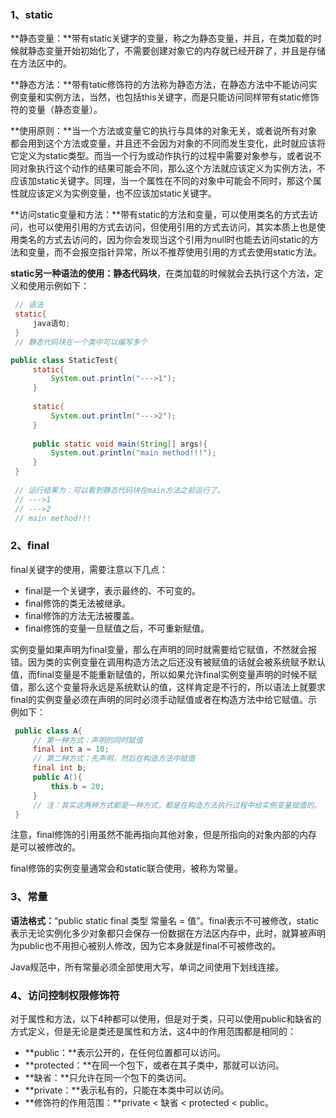 ### 1、static

**静态变量：**带有static关键字的变量，称之为静态变量，并且，在类加载的时候就静态变量开始初始化了，不需要创建对象它的内存就已经开辟了，并且是存储在方法区中的。

**静态方法：**带有tatic修饰符的方法称为静态方法，在静态方法中不能访问实例变量和实例方法，当然，也包括this关键字，而是只能访问同样带有static修饰符的变量（静态变量）。

**使用原则：**当一个方法或变量它的执行与具体的对象无关，或者说所有对象都会用到这个方法或变量，并且还不会因为对象的不同而发生变化，此时就应该将它定义为static类型。而当一个行为或动作执行的过程中需要对象参与，或者说不同对象执行这个动作的结果可能会不同，那么这个方法就应该定义为实例方法，不应该加static关键字。同理，当一个属性在不同的对象中可能会不同时，那这个属性就应该定义为实例变量，也不应该加static关键字。

**访问static变量和方法：**带有static的方法和变量，可以使用类名的方式去访问，也可以使用引用的方式去访问，但使用引用的方式去访问，其实本质上也是使用类名的方式去访问的，因为你会发现当这个引用为null时也能去访问static的方法和变量，而不会报空指针异常，所以不推荐使用引用的方式去使用static方法。

**static另一种语法的使用：静态代码块**，在类加载的时候就会去执行这个方法，定义和使用示例如下：

```java
 // 语法
 static{
     java语句;
 }
 // 静态代码块在一个类中可以编写多个
```

```java
public class StaticTest{
     static{
         System.out.println("--->1");
     }
     
     static{
         System.out.println("--->2");
     }
     
     public static void main(String[] args){
         System.out.println("main method!!!");
     }
 }
 
 // 运行结果为：可以看到静态代码块在main方法之前运行了。
 // --->1
 // --->2
 // main method!!!
```

### 2、final

final关键字的使用，需要注意以下几点：

* final是一个关键字，表示最终的、不可变的。
* final修饰的类无法被继承。
* final修饰的方法无法被覆盖。
* final修饰的变量一旦赋值之后，不可重新赋值。

实例变量如果声明为final变量，那么在声明的同时就需要给它赋值，不然就会报错。因为类的实例变量在调用构造方法之后还没有被赋值的话就会被系统赋予默认值，而final变量是不能重新赋值的，所以如果允许final实例变量声明的时候不赋值，那么这个变量将永远是系统默认的值，这样肯定是不行的，所以语法上就要求final的实例变量必须在声明的同时必须手动赋值或者在构造方法中给它赋值。示例如下：

```java
 public class A{
     // 第一种方式：声明的同时赋值
     final int a = 10;
     // 第二种方式：先声明，然后在构造方法中赋值
     final int b;
     public A(){
         this.b = 20;
     }
     // 注：其实这两种方式都是一种方式，都是在构造方法执行过程中给实例变量赋值的。
 }
```

注意，final修饰的引用虽然不能再指向其他对象，但是所指向的对象内部的内存是可以被修改的。

final修饰的实例变量通常会和static联合使用，被称为常量。

### 3、常量

**语法格式：**“public static final 类型 常量名 = 值”。final表示不可被修改，static表示无论实例化多少对象都只会保存一份数据在方法区内存中，此时，就算被声明为public也不用担心被别人修改，因为它本身就是final不可被修改的。

Java规范中，所有常量必须全部使用大写，单词之间使用下划线连接。

### 4、访问控制权限修饰符

对于属性和方法，以下4种都可以使用，但是对于类，只可以使用public和缺省的方式定义，但是无论是类还是属性和方法，这4中的作用范围都是相同的：

* **public：**表示公开的，在任何位置都可以访问。
* **protected：**在同一个包下，或者在其子类中，那就可以访问。
* **缺省：**只允许在同一个包下的类访问。
* **private：**表示私有的，只能在本类中可以访问。
* **修饰符的作用范围：**private &lt; 缺省 &lt; protected &lt; public。



